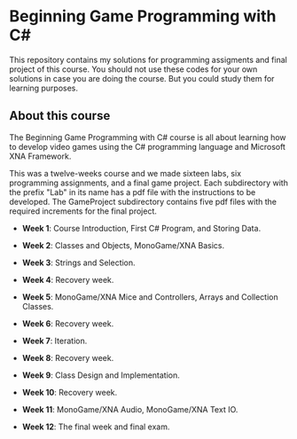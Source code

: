 # Beginning Game Programming with C\#

This repository contains my solutions for programming assigments and final
project of this course. You should not use these codes for your own solutions
in case you are doing the course. But you could study them for learning purposes.

## About this course

The Beginning Game Programming with C# course is all about learning how to develop
video games using the C# programming language and Microsoft XNA Framework.

This was a twelve-weeks course and we made sixteen labs, six programming assignments,
and a final game project. Each subdirectory with the prefix "Lab" in its name has a
pdf file with the instructions to be developed. The GameProject subdirectory contains five pdf
files with the required increments for the final project.

- **Week 1**: Course Introduction, First C# Program, and Storing Data.

- **Week 2**: Classes and Objects, MonoGame/XNA Basics.

- **Week 3**: Strings and Selection.

- **Week 4**: Recovery week.

- **Week 5**: MonoGame/XNA Mice and Controllers, Arrays and Collection Classes.

- **Week 6**: Recovery week.

- **Week 7**: Iteration.

- **Week 8**: Recovery week.

- **Week 9**: Class Design and Implementation.

- **Week 10**: Recovery week.

- **Week 11**: MonoGame/XNA Audio, MonoGame/XNA Text IO.

- **Week 12**: The final week and final exam.
